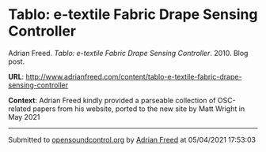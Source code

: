 # Tablo: e-textile Fabric Drape Sensing Controller

Adrian Freed. *Tablo: e-textile Fabric Drape Sensing Controller*. 2010.  Blog post. 

**URL**: <http://www.adrianfreed.com/content/tablo-e-textile-fabric-drape-sensing-controller>

**Context**: Adrian Freed kindly provided a parseable collection of OSC-related papers from his website, ported to the new site by Matt Wright in May 2021

---
Submitted to [opensoundcontrol.org](https://opensoundcontrol.org) by [Adrian Freed](http://adrianfreed.com) at 05/04/2021 17:53:03
